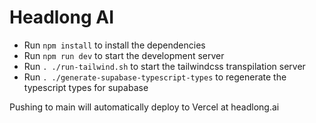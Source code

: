 # Headlong AI

* Run `npm install` to install the dependencies
* Run `npm run dev` to start the development server
* Run `. ./run-tailwind.sh` to start the tailwindcss transpilation server
* Run `. ./generate-supabase-typescript-types` to regenerate the typescript types for supabase

Pushing to main will automatically deploy to Vercel at headlong.ai